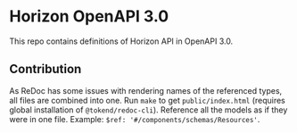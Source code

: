 # Horizon OpenAPI 3.0

This repo contains definitions of Horizon API in OpenAPI 3.0.

## Contribution

As ReDoc has some issues with rendering names of the referenced types, all files are combined into one.
Run `make` to get `public/index.html` (requires global installation of `@tokend/redoc-cli`).
Reference all the models as if they were in one file. Example: `$ref: '#/components/schemas/Resources'`.
